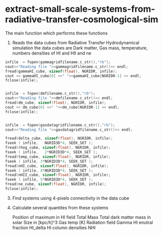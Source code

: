 # extract-small-scale-systems-from-radiative-transfer-cosmological-sim

The main function which performs these functions 

1)  Reads the data cubes from Radiative Transfer Hydrodynamical simulation 
    the data cubes are Dark matter, Gas mass, temperature, 
    numbers densities of HI and HII and ne


  ```cpp
infile  = fopen(gammagridfilename.c_str(),"rb");
  cout<<"Reading file "<<gammagridfilename.c_str()<< endl;
  fread(gammaHI_cube, sizeof(float), NGRIDR, infile);
  cout << gammaHI_cube[0] <<" "<<gammaHI_cube[NGRIDR-1] << endl;
  fclose(infile);


  infile  = fopen(dmfilename.c_str(),"rb");
  cout<<"Reading file "<<dmfilename.c_str()<< endl;
  fread(dm_cube, sizeof(float), NGRIDR, infile);
  cout << dm_cube[0] <<" "<<dm_cube[NGRIDR-1] << endl;
  fclose(infile);


  infile  = fopen(gasdatagridfilename.c_str(),"rb");
  cout<<"Reading file "<<gasdatagridfilename.c_str()<< endl;

  fread(delta_cube, sizeof(float), NGRIDR, infile);
  fseek ( infile,   NGRID3D*4, SEEK_SET );
  fread(rhog_cube, sizeof(float), NGRIDR, infile);
  fseek ( infile,   2*NGRID3D*4, SEEK_SET );
  fread(temp_cube, sizeof(float), NGRIDR, infile);
  fseek ( infile, 3*NGRID3D*4, SEEK_SET );
  fread(nHI_cube, sizeof(float), NGRIDR, infile);
  fseek ( infile, 4*NGRID3D*4, SEEK_SET );
  fread(nHII_cube, sizeof(float), NGRIDR, infile);
  fseek ( infile, 5*NGRID3D*4, SEEK_SET );
  fread(ne_cube, sizeof(float), NGRIDR, infile);  
  fclose(infile);
```


    
    
3) Find systems using 4-pixels connectivity in the data cube  

4) Calculate several quantites from these systems

	Position of maximum in HI field
	Total Mass
	Total dark matter mass in solar
	Size in [kpc/h]^3
	Gas temp [K]
	Radiation field Gamma
	HI enutral fraction HI_delta
	HI column densities NHI
